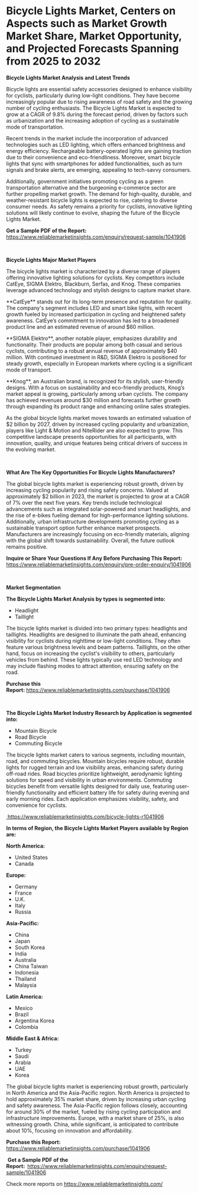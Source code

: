 <p><h1>Bicycle Lights Market, Centers on Aspects such as Market Growth Market Share, Market Opportunity, and Projected Forecasts Spanning from 2025 to 2032</h1></p><p><strong>Bicycle Lights Market Analysis and Latest Trends</strong></p>
<p><p>Bicycle lights are essential safety accessories designed to enhance visibility for cyclists, particularly during low-light conditions. They have become increasingly popular due to rising awareness of road safety and the growing number of cycling enthusiasts. The Bicycle Lights Market is expected to grow at a CAGR of 9.8% during the forecast period, driven by factors such as urbanization and the increasing adoption of cycling as a sustainable mode of transportation.</p><p>Recent trends in the market include the incorporation of advanced technologies such as LED lighting, which offers enhanced brightness and energy efficiency. Rechargeable battery-operated lights are gaining traction due to their convenience and eco-friendliness. Moreover, smart bicycle lights that sync with smartphones for added functionalities, such as turn signals and brake alerts, are emerging, appealing to tech-savvy consumers.</p><p>Additionally, government initiatives promoting cycling as a green transportation alternative and the burgeoning e-commerce sector are further propelling market growth. The demand for high-quality, durable, and weather-resistant bicycle lights is expected to rise, catering to diverse consumer needs. As safety remains a priority for cyclists, innovative lighting solutions will likely continue to evolve, shaping the future of the Bicycle Lights Market.</p></p>
<p><strong>Get a Sample PDF of the Report:&nbsp;</strong> <a href="https://www.reliablemarketinsights.com/enquiry/request-sample/1041906?utm_campaign=3540&utm_medium=2&utm_source=Github&utm_content=ia&utm_term=08042025&utm_id=bicycle-lights">https://www.reliablemarketinsights.com/enquiry/request-sample/1041906</a></p>
<p>&nbsp;</p>
<p><strong>Bicycle Lights Major Market Players</strong></p>
<p><p>The bicycle lights market is characterized by a diverse range of players offering innovative lighting solutions for cyclists. Key competitors include CatEye, SIGMA Elektro, Blackburn, Serfas, and Knog. These companies leverage advanced technology and stylish designs to capture market share.</p><p>**CatEye** stands out for its long-term presence and reputation for quality. The company's segment includes LED and smart bike lights, with recent growth fueled by increased participation in cycling and heightened safety awareness. CatEye’s commitment to innovation has led to a broadened product line and an estimated revenue of around $60 million.</p><p>**SIGMA Elektro**, another notable player, emphasizes durability and functionality. Their products are popular among both casual and serious cyclists, contributing to a robust annual revenue of approximately $40 million. With continued investment in R&D, SIGMA Elektro is positioned for steady growth, especially in European markets where cycling is a significant mode of transport.</p><p>**Knog**, an Australian brand, is recognized for its stylish, user-friendly designs. With a focus on sustainability and eco-friendly products, Knog’s market appeal is growing, particularly among urban cyclists. The company has achieved revenues around $30 million and forecasts further growth through expanding its product range and enhancing online sales strategies.</p><p>As the global bicycle lights market moves towards an estimated valuation of $2 billion by 2027, driven by increased cycling popularity and urbanization, players like Light & Motion and NiteRider are also expected to grow. This competitive landscape presents opportunities for all participants, with innovation, quality, and unique features being critical drivers of success in the evolving market.</p></p>
<p>&nbsp;</p>
<p><strong>What Are The Key Opportunities For Bicycle Lights Manufacturers?</strong></p>
<p><p>The global bicycle lights market is experiencing robust growth, driven by increasing cycling popularity and rising safety concerns. Valued at approximately $2 billion in 2023, the market is projected to grow at a CAGR of 7% over the next five years. Key trends include technological advancements such as integrated solar-powered and smart headlights, and the rise of e-bikes fueling demand for high-performance lighting solutions. Additionally, urban infrastructure developments promoting cycling as a sustainable transport option further enhance market prospects. Manufacturers are increasingly focusing on eco-friendly materials, aligning with the global shift towards sustainability. Overall, the future outlook remains positive.</p></p>
<p><strong>Inquire or Share Your Questions If Any Before Purchasing This Report:</strong> <a href="https://www.reliablemarketinsights.com/enquiry/pre-order-enquiry/1041906?utm_campaign=3540&utm_medium=2&utm_source=Github&utm_content=ia&utm_term=08042025&utm_id=bicycle-lights">https://www.reliablemarketinsights.com/enquiry/pre-order-enquiry/1041906</a></p>
<p>&nbsp;</p>
<p><strong>Market Segmentation</strong></p>
<p><strong>The Bicycle Lights Market Analysis by types is segmented into:</strong></p>
<p><ul><li>Headlight</li><li>Taillight</li></ul></p>
<p><p>The bicycle lights market is divided into two primary types: headlights and taillights. Headlights are designed to illuminate the path ahead, enhancing visibility for cyclists during nighttime or low-light conditions. They often feature various brightness levels and beam patterns. Taillights, on the other hand, focus on increasing the cyclist's visibility to others, particularly vehicles from behind. These lights typically use red LED technology and may include flashing modes to attract attention, ensuring safety on the road.</p></p>
<p><strong>Purchase this Report:&nbsp;</strong><a href="https://www.reliablemarketinsights.com/purchase/1041906?utm_campaign=3540&utm_medium=2&utm_source=Github&utm_content=ia&utm_term=08042025&utm_id=bicycle-lights">https://www.reliablemarketinsights.com/purchase/1041906</a></p>
<p>&nbsp;</p>
<p><strong>The Bicycle Lights Market Industry Research by Application is segmented into:</strong></p>
<p><ul><li>Mountain Bicycle</li><li>Road Bicycle</li><li>Commuting Bicycle</li></ul></p>
<p><p>The bicycle lights market caters to various segments, including mountain, road, and commuting bicycles. Mountain bicycles require robust, durable lights for rugged terrain and low visibility areas, enhancing safety during off-road rides. Road bicycles prioritize lightweight, aerodynamic lighting solutions for speed and visibility in urban environments. Commuting bicycles benefit from versatile lights designed for daily use, featuring user-friendly functionality and efficient battery life for safety during evening and early morning rides. Each application emphasizes visibility, safety, and convenience for cyclists.</p></p>
<p><a href="https://www.reliablemarketinsights.com/bicycle-lights-r1041906?utm_campaign=3540&utm_medium=2&utm_source=Github&utm_content=ia&utm_term=08042025&utm_id=bicycle-lights">&nbsp;https://www.reliablemarketinsights.com/bicycle-lights-r1041906</a></p>
<p><strong>In terms of Region, the Bicycle Lights Market Players available by Region are:</strong></p>
<p>
    <p> <strong> North America: </strong>
        <ul>
            <li>United States</li>
            <li>Canada</li>
        </ul>
        </p> 
    <p> <strong> Europe: </strong>
        <ul>
            <li>Germany</li>
            <li>France</li>
            <li>U.K.</li>
            <li>Italy</li>
            <li>Russia</li>
        </ul>
        </p> 
    <p> <strong> Asia-Pacific: </strong>
        <ul>
            <li>China</li>
            <li>Japan</li>
            <li>South Korea</li>
            <li>India</li>
            <li>Australia</li>
            <li>China Taiwan</li>
            <li>Indonesia</li>
            <li>Thailand</li>
            <li>Malaysia</li>
        </ul>
        </p> 
    <p> <strong> Latin America: </strong>
        <ul>
            <li>Mexico</li>
            <li>Brazil</li>
            <li>Argentina Korea</li>
            <li>Colombia</li>
        </ul>
        </p> 
    <p> <strong> Middle East & Africa: </strong>
        <ul>
            <li>Turkey</li>
            <li>Saudi</li>
            <li>Arabia</li>
            <li>UAE</li>
            <li>Korea</li>
        </ul>
    </p>
    </p>
<p><p>The global bicycle lights market is experiencing robust growth, particularly in North America and the Asia-Pacific region. North America is projected to hold approximately 35% market share, driven by increasing urban cycling and safety awareness. The Asia-Pacific region follows closely, accounting for around 30% of the market, fueled by rising cycling participation and infrastructure improvements. Europe, with a market share of 25%, is also witnessing growth. China, while significant, is anticipated to contribute about 10%, focusing on innovation and affordability.</p></p>
<p><strong>Purchase this Report: </strong><a href="https://www.reliablemarketinsights.com/purchase/1041906?utm_campaign=3540&utm_medium=2&utm_source=Github&utm_content=ia&utm_term=08042025&utm_id=bicycle-lights">https://www.reliablemarketinsights.com/purchase/1041906</a></p>
<p>&nbsp;<strong>Get a Sample PDF of the Report:&nbsp;&nbsp;</strong><a href="https://www.reliablemarketinsights.com/enquiry/request-sample/1041906?utm_campaign=3540&utm_medium=2&utm_source=Github&utm_content=ia&utm_term=08042025&utm_id=bicycle-lights">https://www.reliablemarketinsights.com/enquiry/request-sample/1041906</a></p>
<p><strong></strong></p>
<p>Check more reports on <a href="https://www.reliablemarketinsights.com/?utm_campaign=3540&utm_medium=2&utm_source=Github&utm_content=ia&utm_term=08042025&utm_id=bicycle-lights">https://www.reliablemarketinsights.com/</a></p>